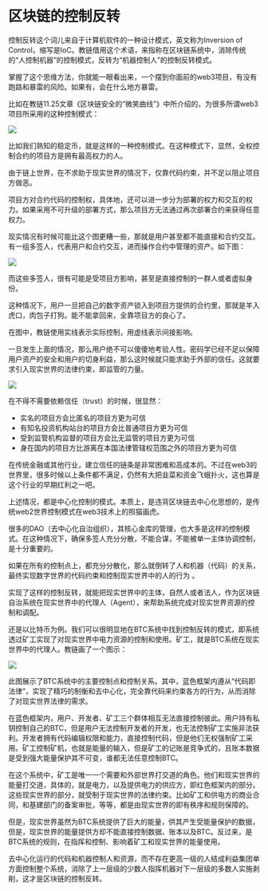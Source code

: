 # 区块链的控制反转

控制反转这个词儿来自于计算机软件的一种设计模式，英文称为Inversion of Control，缩写是IoC。教链借用这个术语，来指称在区块链系统中，消除传统的“人控制机器”的控制模式，反转为“机器控制人”的控制反转模式。

掌握了这个思维方法，你就能一眼看出来，一个摆到你面前的web3项目，有没有跑路和暴雷的风险。如果有，会在什么地方暴雷。

比如在教链11.25文章《区块链安全的“微笑曲线”》中所介绍的，为很多所谓web3项目所采用的这种控制模式：

![](/images/2023/20231127-A01.png)

比如我们熟知的稳定币，就是这样的一种控制模式。在这种模式下，显然，全权控制合约的项目方是拥有最高权力的人。

由于链上世界，在不求助于现实世界的情况下，仅靠代码约束，并不足以阻止项目方做恶。

项目方对合约代码的控制权，具体地，还可以进一步分为部署的权力和交互的权力。如果采用不可升级的部署方式，那么项目方无法通过再次部署合约来获得任意权力。

现实情况有时候可能比这个图更糟一些，那就是用户甚至都不能直接和合约交互。有一组多签人，代表用户和合约交互，进而操作合约中管理的资产。如下图：

![](/images/2023/20231127-A02.png)

而这些多签人，很有可能是受项目方影响，甚至是直接控制的一群人或者虚拟身份。

这种情况下，用户一旦把自己的数字资产锁入到项目方提供的合约里，那就是羊入虎口，肉包子打狗。能不能拿回来，全靠项目方的良心了。

在图中，教链使用实线表示实际控制，用虚线表示间接影响。

一旦发生上面的情况，那么用户绝不可以傻傻地考验人性。密码学已经不足以保障用户资产的安全和用户的切身利益，那么这时候就只能求助于外部的信任。这就要求引入现实世界的法律约束，即监管的力量。

![](/images/2023/20231127-A03.png)

在不得不需要依赖信任（trust）的时候，很显然：

* 实名的项目方会比匿名的项目方更为可信
* 有知名投资机构站台的项目方会比普通项目方更为可信
* 受到监管机构监督的项目方会比无监管的项目方更为可信
* 身在国内的项目方比游离在本国法律管辖权范围之外的项目方更为可信

在传统金融或其他行业，建立信任的链条是非常困难和高成本的。不过在web3的世界里，很多时候以上条件都不满足，仍然有大把韭菜和资金飞蛾扑火，这也算是这个行业的早期红利之一吧。

上述情况，都是中心化控制的模式。本质上，是违背区块链去中心化思想的，是传统web2世界控制模式在web3技术上的照猫画虎。

很多的DAO（去中心化自治组织），其核心金库的管理，也大多是这样的控制模式。在这种情况下，确保多签人充分分散，不能合谋，不能被单一主体协调控制，是十分重要的。

如果在所有的控制点上，都充分分散化，那么就倒转了人和机器（代码）的关系，最终实现数字世界的代码约束和控制现实世界中的人的行为 。

实现了这样的控制反转，就能把现实世界中的主体，自然人或者法人，作为区块链自治系统在现实世界中的代理人（Agent），来帮助系统完成对现实世界资源的控制和调配。

还是以比特币为例。我们可以很明显地在BTC系统中找到控制反转的模式，即系统透过矿工实现了对现实世界中电力资源的控制和使用。矿工，就是BTC系统在现实世界中的代理人。教链画了一个图示：

![](/images/2023/20231127-A04.png)

此图展示了BTC系统中的主要控制点和控制关系。其中，蓝色框架内遵从“代码即法律”，实现了精巧的制衡和去中心化，完全靠代码来约束各方的行为，从而消除了对现实世界法律的需求。

在蓝色框架内，用户、开发者、矿工三个群体相互无法直接控制彼此。用户持有私钥控制自己的BTC，但是用户无法控制开发者的开发，也无法控制矿工实施非法获利。开发者拥有代码编辑权限和能力，直接控制代码，但是他们无权强制矿工采用。矿工控制矿机，也就是能量的输入，但是矿工的记账是竞争式的，且账本数据是受到强大能量保护其不可变，谁都无法任意控制BTC。

在这个系统中，矿工是唯一一个需要和外部世界打交道的角色。他们和现实世界的能量打交道，具体的，就是电力，以及提供电力的供应方，即红色框架内的部分。这些现实世界的部分，就受制于现实世界的法律约束。比如矿工和供电方的商业合同，和基建部门的备案审批，等等，都是由现实世界的即有秩序和规则保障的。

但是，现实世界虽然为BTC系统提供了巨大的能量，供其产生受能量保护的数据，但是，现实世界的能量提供方却不能直接控制数据、账本以及BTC。反过来，是BTC系统的规则，在指挥和控制、影响着矿工和现实世界的能量使用。

去中心化运行的代码和机器控制人和资源，而不存在更高一级的人结成利益集团单方面控制整个系统，消除了上一层级的少数人指挥机器对下一层级的多数人实施剥削，这才是区块链的控制反转。

